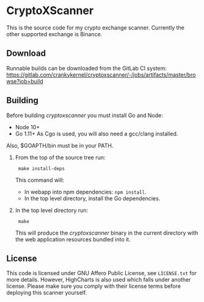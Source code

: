 # CryptoXScanner

This is the source code for my crypto exchange scanner. Currently
the other supported exchange is Binance.

## Download

Runnable builds can be downloaded from the GitLab CI system:
https://gitlab.com/crankykernel/cryptoxscanner/-/jobs/artifacts/master/browse?job=build

## Building

Before building _cryptoxscanner_ you must install Go and Node:
- Node 10+
- Go 1.11+
As Cgo is used, you will also need a gcc/clang installed.

Also, $GOAPTH/bin must be in your PATH.

1. From the top of the source tree run:

		make install-deps

	This command will:
	- In webapp into npm dependencies: `npm install`.
	- In the top level directory, install the Go dependencies.

2. In the top level directory run:

		make

   This will produce the *cryptoxscanner* binary in the current
   directory with the web application resources bundled into it.

## License

This code is licensed under GNU Affero Public License, see
`LICENSE.txt` for more details. However, HighCharts is also used which
falls under another license. Please make sure you comply with their
license terms before deploying this scanner yourself.
